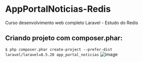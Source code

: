 # AppPortalNoticias-Redis
Curso desenvolvimento web completo Laravel - Estudo do Redis
## Criando projeto com composer.phar:
`$ php composer.phar create-project --prefer-dist laravel/laravel=8.5.20 app_portal_noticias`
![image](https://github.com/user-attachments/assets/ab35e4dd-cebc-4243-a634-348960204228)
